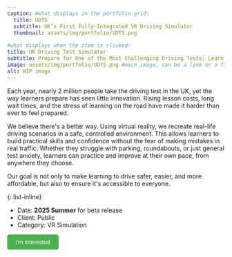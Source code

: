 ```yaml
---
caption: #what displays in the portfolio grid:
  title: UDTS
  subtitle: UK’s First Fully-Integrated VR Driving Simulator
  thumbnail: assets/img/portfolio/UDTS.png
  
#what displays when the item is clicked:
title: UK Driving Test Simulator
subtitle: Prepare for One of the Most Challenging Driving Tests; Learn the Best Way in Virtual Reality!
image: assets/img/portfolio/UDTS.png #main image, can be a link or a file in assets/img/portfolio
alt: WIP image
---
```


Each year, nearly 2 million people take the driving test in the UK, yet the way learners prepare has seen little innovation. Rising lesson costs, long wait times, and the stress of learning on the road have made it harder than ever to feel prepared.

We believe there's a better way. Using virtual reality, we recreate real-life driving scenarios in a safe, controlled environment. This allows learners to build practical skills and confidence without the fear of making mistakes in real traffic. Whether they struggle with parking, roundabouts, or just general test anxiety, learners can practice and improve at their own pace, from anywhere they choose.


Our goal is not only to make learning to drive safer, easier, and more affordable, but also to ensure it's accessible to everyone.


{:.list-inline}
- Date: **2025 Summer** for beta release
- Client: Public
- Category: VR Simulation


<button type="button"  style="background-color: #4CAF50; color: white; padding: 10px 20px; border: none; border-radius: 5px; cursor: pointer;" onclick="window.location.href='https://www.stmartins-studios.com/UKDrivingTestSimulator';">i'm interested</button>

